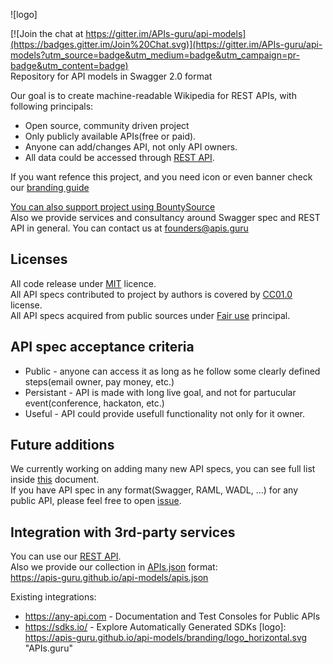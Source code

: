 ![logo]

[![Join the chat at https://gitter.im/APIs-guru/api-models](https://badges.gitter.im/Join%20Chat.svg)](https://gitter.im/APIs-guru/api-models?utm_source=badge&utm_medium=badge&utm_campaign=pr-badge&utm_content=badge)<BR>
Repository for API models in Swagger 2.0 format

Our goal is to create machine-readable Wikipedia for REST APIs, with following principals:
- Open source, community driven project
- Only publicly available APIs(free or paid).
- Anyone can add/changes API, not only API owners.
- All data could be accessed through [REST API](API.md).

If you want refence this project, and you need icon or even banner check our [branding guide](branding/README.md)

[You can also support project using BountySource](https://www.bountysource.com/teams/apis_guru)<br>
Also we provide services and consultancy around Swagger spec and REST API in general.
You can contact us at founders@apis.guru

Licenses
--------------------------

All code release under [MIT](http://opensource.org/licenses/MIT) licence.<br>
All API specs contributed to project by authors is covered by [CC01.0](https://creativecommons.org/publicdomain/zero/1.0/) license.<br>
All API specs acquired from public sources under [Fair use](http://en.wikipedia.org/wiki/Fair_use) principal.

API spec acceptance criteria
--------------------------
* Public - anyone can access it as long as he follow some clearly defined steps(email owner, pay money, etc.)
* Persistant - API is made with long live goal, and not for partucular event(conference, hackaton, etc.)
* Useful - API could provide usefull functionality not only for it owner.

Future additions
--------------------------
We currently working on adding many new API specs, you can see full list inside [this](https://docs.google.com/spreadsheets/d/14zxKcW_Pzu5aYI3Tnwe5ph2Ru2pkSP8yHWEQhx3t8pI/edit?usp=sharing) document.<BR>
If you have API spec in any format(Swagger, RAML, WADL, ...) for any public API, please feel free to open [issue](https://github.com/APIs-guru/api-models/issues/new).

Integration with 3rd-party services
--------------------------
You can use our [REST API](API.md).<BR>
Also we provide our collection in [APIs.json](http://apisjson.org/) format:<BR>
https://apis-guru.github.io/api-models/apis.json

Existing integrations:
 - https://any-api.com - Documentation and Test Consoles for Public APIs
 - https://sdks.io/ - Explore Automatically Generated SDKs
[logo]: https://apis-guru.github.io/api-models/branding/logo_horizontal.svg "APIs.guru"
